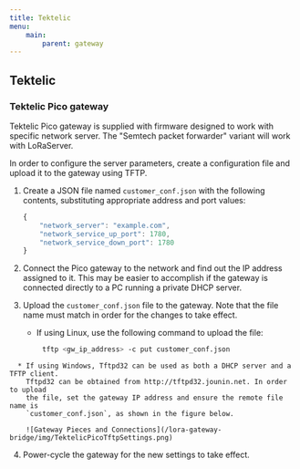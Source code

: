 ```yaml
---
title: Tektelic
menu:
    main:
        parent: gateway
---
```


## Tektelic

### Tektelic Pico gateway

Tektelic Pico gateway is supplied with firmware designed to work with specific
network server. The "Semtech packet forwarder" variant will work with LoRaServer.

In order to configure the server parameters, create a configuration file and
upload it to the gateway using TFTP.

1. Create a JSON file named `customer_conf.json` with the following contents,
   substituting appropriate address and port values:

   ```javascript
   {
       "network_server": "example.com",
       "network_service_up_port": 1780,
       "network_service_down_port": 1780
   }
   ```
2. Connect the Pico gateway to the network and find out the IP address assigned
   to it. This may be easier to accomplish if the gateway is connected directly
   to a PC running a private DHCP server.
3. Upload the `customer_conf.json` file to the gateway. Note that the file name
   must match in order for the changes to take effect.

      * If using Linux, use the following command to upload the file:

```sh
        tftp <gw_ip_address> -c put customer_conf.json
```

      * If using Windows, Tftpd32 can be used as both a DHCP server and a TFTP client.
        Tftpd32 can be obtained from http://tftpd32.jounin.net. In order to upload
        the file, set the gateway IP address and ensure the remote file name is
        `customer_conf.json`, as shown in the figure below.

        ![Gateway Pieces and Connections](/lora-gateway-bridge/img/TektelicPicoTftpSettings.png)

4. Power-cycle the gateway for the new settings to take effect.

